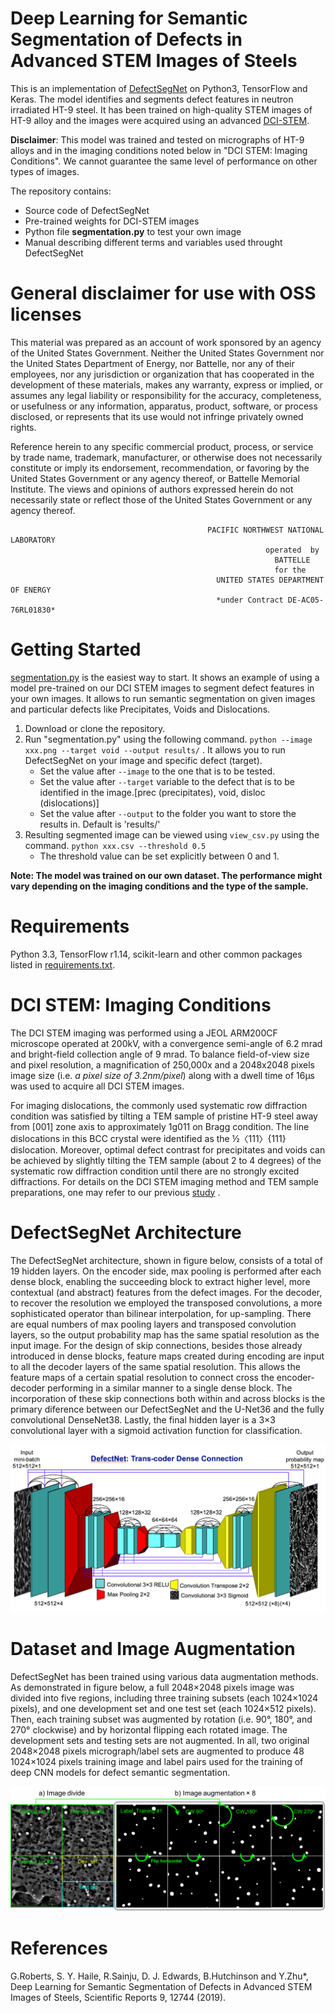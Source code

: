 # Deep Learning for Semantic Segmentation of Defects in Advanced STEM Images of Steels
 
 This is an implementation of [DefectSegNet](https://www.nature.com/articles/s41598-019-49105-0)  on Python3, TensorFlow and Keras. The model identifies and segments defect features in neutron irradiated HT-9 steel. It has been trained on high-quality STEM images of HT-9 alloy and the images were acquired using an advanced [DCI-STEM](https://www.sciencedirect.com/science/article/pii/S0304399117305211?via%3Dihub).
  
**Disclaimer**: This model was trained and tested on micrographs of HT-9 alloys and in the imaging conditions noted below in "DCI STEM: Imaging Conditions". We cannot guarantee the same level of performance on other types of images.   

 The repository contains:
- Source code of DefectSegNet
- Pre-trained weights for DCI-STEM images
- Python file **segmentation.py** to test your own image
- Manual describing different terms and variables used throught DefectSegNet 



# General disclaimer for use with OSS licenses   	
This material was prepared as an account of work sponsored by an agency of the United States Government. Neither the United States Government nor the United States Department of Energy, nor Battelle, nor any of their employees, nor any jurisdiction or organization that has cooperated in the development of these materials, makes any warranty, express or implied, or assumes any legal liability or responsibility for the accuracy, completeness, or usefulness or any information, apparatus, product, software, or process disclosed, or represents that its use would not infringe privately owned rights.

Reference herein to any specific commercial product, process, or service by trade name, trademark, manufacturer, or otherwise does not necessarily constitute or imply its endorsement, recommendation, or favoring by the United States Government or any agency thereof, or Battelle Memorial Institute. The views and opinions of authors expressed herein do not necessarily state or reflect those of the United States Government or any agency thereof.

                                                PACIFIC NORTHWEST NATIONAL LABORATORY
                                                             operated  by
                                                               BATTELLE
                                                               for the
                                                  UNITED STATES DEPARTMENT OF ENERGY
                                                  *under Contract DE-AC05-76RL01830*


# Getting Started

[segmentation.py](segmentation.py) is the easiest way to start. It shows an example of using a model pre-trained on our DCI STEM images to segment defect features in your own images. It allows to run semantic segmentation on given images and particular defects like Precipitates, Voids and Dislocations.

1. Download or clone the repository.
2. Run "segmentation.py" using the following command. `python --image xxx.png --target void --output results/` . It allows you to run DefectSegNet on your image and specific defect (target).
    - Set the value after `--image` to the one that is to be tested.
    - Set the value after `--target` variable to the defect that is to be identified in the image.[prec (precipitates), void, disloc           (dislocations)]
    - Set the value after `--output` to the folder you want to store the results in. Default is 'results/'
4. Resulting segmented image can be viewed using `view_csv.py` using the command. `python xxx.csv --threshold 0.5`
    - The threshold value can be set explicitly between 0 and 1.
 
**Note: The model was trained on our own dataset. The performance might vary depending on the imaging conditions and the type of the sample.**

# Requirements
Python 3.3, TensorFlow r1.14, scikit-learn and other common packages listed in [requirements.txt](requirements.txt).

# DCI STEM: Imaging Conditions 
The DCI STEM imaging was performed using a JEOL ARM200CF microscope operated at 200kV, with a convergence semi-angle of 6.2 mrad and bright-field collection angle of 9 mrad. To balance field-of-view size and pixel resolution, a magnification of 250,000x and a 2048x2048 pixels image size (i.e. *a pixel size of 3.2nm/pixel*) along with a dwell time of 16µs was used to acquire all DCI STEM images.

For imaging dislocations, the commonly used systematic row diffraction condition was satisfied by tilting a TEM sample of pristine HT-9 steel away from [001] zone axis to approximately 1g011 on Bragg condition. The line dislocations in this BCC crystal were identified as the ½〈111〉{111} dislocation. Moreover, optimal defect contrast for precipitates and voids can be achieved by slightly tilting the TEM sample (about 2 to 4 degrees) of the systematic row diffraction condition until there are no strongly excited diffractions. For details on the DCI STEM imaging method and TEM sample preparations, one may refer to our previous [study](https://www.sciencedirect.com/science/article/pii/S0304399117305211?via%3Dihub) .

# DefectSegNet Architecture
The DefectSegNet architecture, shown in figure below, consists of a total of 19 hidden layers. On the encoder side, max pooling is performed after each dense block, enabling the succeeding block to extract higher level, more contextual (and abstract) features from the defect images. For the decoder, to recover the resolution we employed the transposed convolutions, a more sophisticated operator than bilinear interpolation, for up-sampling. There are equal numbers of max pooling layers and transposed convolution layers, so the output probability map has the same spatial resolution as the input image. For the design of skip connections, besides those already introduced in dense blocks, feature maps created during encoding are input to all the decoder layers of the same spatial resolution. This allows the feature maps of a certain spatial resolution to connect cross the encoder-decoder performing in a similar manner to a single dense block. The incorporation of these skip connections both within and across blocks is the primary diference between our DefectSegNet and the U-Net36 and the fully convolutional DenseNet38. Lastly, the final hidden layer is a 3×3 convolutional layer with a sigmoid activation function for classification.

 ![](defectsegnet_arch.png)

# Dataset and Image Augmentation

DefectSegNet has been trained using various data augmentation methods. As demonstrated in figure below, a full 2048×2048 pixels image was divided into five regions, including three training subsets (each 1024×1024 pixels), and one development set and one test set (each 1024×512 pixels). Then, each training subset was augmented by rotation (i.e. 90°, 180°, and 270° clockwise) and by horizontal flipping each rotated image. The development sets and testing sets are not augmented. In all, two original 2048×2048 pixels micrograph/label sets are augmented to produce 48 1024×1024 pixels training image and label pairs used for the training of deep CNN models for defect semantic segmentation.

![](defectsegnet_data_augment.png)


# References
G.Roberts, S. Y. Haile, R.Sainju, D. J. Edwards, B.Hutchinson and Y.Zhu*, Deep Learning for Semantic Segmentation of Defects in Advanced STEM Images of Steels, Scientific Reports 9, 12744 (2019).
